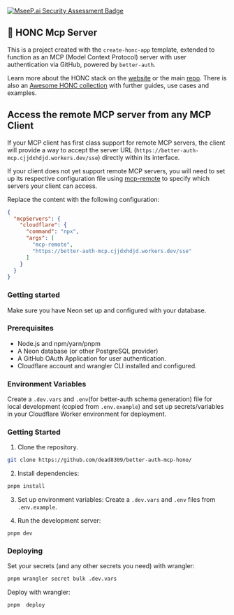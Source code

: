 [![MseeP.ai Security Assessment Badge](https://mseep.net/pr/dead8309-better-auth-mcp-hono-badge.png)](https://mseep.ai/app/dead8309-better-auth-mcp-hono)

## 🪿 HONC Mcp Server

This is a project created with the `create-honc-app` template, extended to function as an MCP (Model Context Protocol) server with user authentication via GitHub, powered by `better-auth`.

Learn more about the HONC stack on the [website](https://honc.dev) or the main [repo](https://github.com/fiberplane/create-honc-app).
There is also an [Awesome HONC collection](https://github.com/fiberplane/awesome-honc) with further guides, use cases and examples.

## Access the remote MCP server from any MCP Client

If your MCP client has first class support for remote MCP servers, the client will provide a way to accept the server URL (`https://better-auth-mcp.cjjdxhdjd.workers.dev/sse`) directly within its interface.

If your client does not yet support remote MCP servers, you will need to set up its respective configuration file using [mcp-remote](https://www.npmjs.com/package/mcp-remote) to specify which servers your client can access.

Replace the content with the following configuration:

```json
{
  "mcpServers": {
    "cloudflare": {
      "command": "npx",
      "args": [
        "mcp-remote",
        "https://better-auth-mcp.cjjdxhdjd.workers.dev/sse"
      ]
    }
  }
}
```

### Getting started

Make sure you have Neon set up and configured with your database.

### Prerequisites

- Node.js and npm/yarn/pnpm
- A Neon database (or other PostgreSQL provider)
- A GitHub OAuth Application for user authentication.
- Cloudflare account and wrangler CLI installed and configured.

### Environment Variables

Create a `.dev.vars` and `.env`(for better-auth schema generation) file for
local development (copied from `.env.example`) and set up secrets/variables in
your Cloudflare Worker environment for deployment.

### Getting Started

1. Clone the repository.

```sh
git clone https://github.com/dead8309/better-auth-mcp-hono/
```

2. Install dependencies:

```sh
pnpm install
```

3.  Set up environment variables: Create a `.dev.vars` and `.env` files from `.env.example`.

4.  Run the development server:

```
pnpm dev
```

### Deploying

Set your secrets (and any other secrets you need) with wrangler:

```sh
pnpm wrangler secret bulk .dev.vars
```

Deploy with wrangler:

```sh
pnpm  deploy
```
